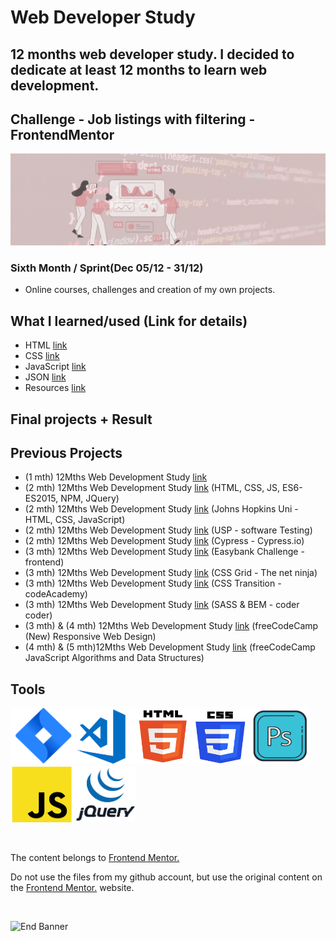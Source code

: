 # Web Developer Study
## 12 months web developer study. I decided to dedicate at least 12 months to learn web development.
## Challenge - Job listings with filtering - FrontendMentor

![Begin Banner](/Documentation/top-1200x350.gif)

### Sixth Month / Sprint(Dec 05/12 - 31/12) 
* Online courses, challenges and creation of my own projects.


## What I learned/used (Link for details)
* HTML [link](https://github.com/pittyh6/job_listings_with_filtering_6-12Mths-WebDevStudy-2022-2023/blob/main/learnedHTML.md)
* CSS [link](https://github.com/pittyh6/job_listings_with_filtering_6-12Mths-WebDevStudy-2022-2023/blob/main/learnedCSS.md)
* JavaScript [link](https://github.com/pittyh6/job_listings_with_filtering_6-12Mths-WebDevStudy-2022-2023/blob/main/learnedJAVASCRIPT.md)
* JSON [link](https://github.com/pittyh6/job_listings_with_filtering_6-12Mths-WebDevStudy-2022-2023/blob/main/learnedJSon.md)
* Resources [link](https://github.com/pittyh6/job_listings_with_filtering_6-12Mths-WebDevStudy-2022-2023/blob/main/learnedResources.md)

 ## Final projects + Result 



## Previous Projects
* (1 mth) 12Mths Web Development Study [link](https://github.com/pittyh6/1-12Mths-WebDevelopmentStudy-2022-2023)
* (2 mth) 12Mths Web Development Study [link](https://github.com/pittyh6/2-12Mths-WebDevelopmentStudy-2022-2023) (HTML, CSS, JS, ES6-ES2015, NPM, JQuery)
* (2 mth) 12Mths Web Development Study [link](https://github.com/pittyh6/JohnsHopkinsUni_html-css-and-Javascript-for-Web-Developers_2-12Mths-WebDevStudy-2022-2023) (Johns Hopkins Uni - HTML, CSS, JavaScript)
* (2 mth) 12Mths Web Development Study [link](https://github.com/pittyh6/USP_Introduction-to-Software-Testing_12Mths-WebDevStudy-2022-2023) (USP - software Testing)
* (2 mth) 12Mths Web Development Study [link](https://github.com/pittyh6/cypressIo_Testing-yr-first-application-12Mths-WebDevStudy-2022-2023) (Cypress - Cypress.io)
* (3 mth) 12Mths Web Development Study [link](https://github.com/pittyh6/Easybank-Challenge_3-12Mths-WebDevStudy-2022-2023) (Easybank Challenge - frontend)
* (3 mth) 12Mths Web Development Study [link](https://github.com/pittyh6/grid-css_3-12Mths-WebDevStudy-2022-2023) (CSS Grid - The net ninja)
* (3 mth) 12Mths Web Development Study [link](https://github.com/pittyh6/CSS_transitions-3-12Mths-WebDevStudy-2022-2023) (CSS Transition - codeAcademy)
* (3 mth) 12Mths Web Development Study [link](https://github.com/pittyh6/Sass_BEM_Responsive-3-12Mths-WebDevStudy-2022-2023) (SASS & BEM - coder coder)
* (3 mth) & (4 mth) 12Mths Web Development Study [link](https://github.com/pittyh6/freeCodeCamp-responsive_web_design-3e4-12Mths-WebDevStudy-2022-2023) (freeCodeCamp (New) Responsive Web Design)
* (4 mth) & (5 mth)12Mths Web Development Study [link](https://github.com/pittyh6/freeCodeCamp-JavaScript-algorithms-and-data-structures-4_5-12Mths-WebDevStudy-2022-2023) (freeCodeCamp JavaScript Algorithms and Data Structures)

<!-- 
## Management Tools
* Jira(Sprints) [link](https://github.com/pittyh6/freeCodeCamp-responsive_web_design-3-12Mths-WebDevStudy-2022-2023/tree/master/Sprint)
-->

## Tools
<img src= Documentation/jira.png  height="90" width="100" ><img src= Documentation/vscode.png  height="90" width="100"><img src= Documentation/html.png  height="90" width="90"><img src= Documentation/css.png  height="90" width="90"><img src= Documentation/photoshop.png  height="90" width="100"><img src= Documentation/js.png  height="90" width="100"><img src= Documentation/jquery.png  height="90" width="100">


<br>

<p>The content belongs to <a href="https://www.frontendmentor.io/home" target="_blank">Frontend Mentor.</a> </p>
<p>Do not use the files from my github account, but use the original content on the <a href="https://www.frontendmentor.io/home" target="_blank">Frontend Mentor.</a> website.</p>

<br>

![End Banner](/Documentation/botton-1200x350.gif)